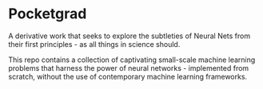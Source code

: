 # Pocketgrad
A derivative work that seeks to explore the subtleties of Neural Nets from their first principles - as all things in science should.

This repo contains a collection of captivating small-scale machine learning problems that harness the power of neural networks - implemented from scratch, without the use of contemporary machine learning frameworks. 
